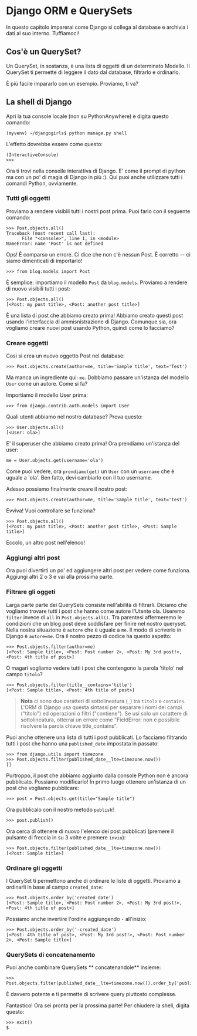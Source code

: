 # Django ORM e QuerySets

In questo capitolo imparerai come Django si collega al database e archivia i dati al suo interno. Tuffiamoci!

## Cos'è un QuerySet?

Un QuerySet, in sostanza, è una lista di oggetti di un determinato Modello. Il QuerySet ti permette di leggere il dato dal database, filtrarlo e ordinarlo.

È più facile impararlo con un esempio. Proviamo, ti va?

## La shell di Django

Apri la tua console locale (non su PythonAnywhere) e digita questo comando:

    (myvenv) ~/djangogirls$ python manage.py shell
    

L'effetto dovrebbe essere come questo:

    (InteractiveConsole)
    >>>
    

Ora ti trovi nella consolle interattiva di Django. E' come il prompt di python ma con un po' di magia di Django in più :). Qui puoi anche utilizzare tutti i comandi Python, ovviamente.

### Tutti gli oggetti

Proviamo a rendere visibili tutti i nostri post prima. Puoi farlo con il seguente comando:

    >>> Post.objects.all()
    Traceback (most recent call last):
          File "<console>", line 1, in <module>
    NameError: name 'Post' is not defined
    

Ops! È comparso un errore. Ci dice che non c'è nessun Post. È corretto -- ci siamo dimenticati di importarlo!

    >>> from blog.models import Post
    

È semplice: importiamo il modello `Post` da `blog.models`. Proviamo a rendere di nuovo visibili tutti i post:

    >>> Post.objects.all()
    [<Post: my post title>, <Post: another post title>]
    

È una lista di post che abbiamo creato prima! Abbiamo creato questi post usando l'interfaccia di ammisnistrazione di Django. Comunque sia, ora vogliamo creare nuovi post usando Python, quindi come lo facciamo?

### Creare oggetti

Così si crea un nuovo oggetto Post nel database:

    >>> Post.objects.create(author=me, title='Sample title', text='Test')
    

Ma manca un ingrediente qui: `me`. Dobbiamo passare un'istanza del modello `User` come un autore. Come si fa?

Importiamo il modello User prima:

    >>> from django.contrib.auth.models import User
    

Quali utenti abbiamo nel nostro database? Prova questo:

    >>> User.objects.all()
    [<User: ola>]
    

E' il superuser che abbiamo creato prima! Ora prendiamo un'istanza del user:

    me = User.objects.get(username='ola')
    

Come puoi vedere, ora `prendiamo(get)` un `User` con un `username` che è uguale a 'ola'. Ben fatto, devi cambiarlo con il tuo username.

Adesso possiamo finalmente creare il nostro post:

    >>> Post.objects.create(author=me, title='Sample title', text='Test')
    

Evviva! Vuoi controllare se funziona?

    >>> Post.objects.all()
    [<Post: my post title>, <Post: another post title>, <Post: Sample title>]
    

Eccolo, un altro post nell'elenco!

### Aggiungi altri post

Ora puoi divertirti un po' ed aggiungere altri post per vedere come funziona. Aggiungi altri 2 o 3 e vai alla prossima parte.

### Filtrare gli oggeti

Larga parte parte dei QuerySets consiste nell'abilità di filtrarli. Diciamo che vogliamo trovare tutti i post che hanno come autore l'Utente ola. Useremo `filter` invece di `all` in `Post.objects.all()`. Tra parentesi affermeremo le condizioni che un blog post deve soddisfare per finire nel nostro queryset. Nella nostra situazione è `autore` che è uguale a `me`. Il modo di scriverlo in Django è `autore=me`. Ora il nostro pezzo di codice ha questo aspetto:

    >>> Post.objects.filter(author=me)
    [<Post: Sample title>, <Post: Post number 2>, <Post: My 3rd post!>, <Post: 4th title of post>]
    

O magari vogliamo vedere tutti i post che contengono la parola 'titolo' nel campo `titolo`?

    >>> Post.objects.filter(title__contains='title')
    [<Post: Sample title>, <Post: 4th title of post>]
    

> **Nota** ci sono due caratteri di sottolineatura (`_`) tra `titolo` e `contains`. L'ORM di Django usa questa sintassi per separare i nomi dei campi ("titolo") ed operazioni o filtri ("contiene"). Se usi solo un carattere di sottolineatura, otterrai un errore come "FieldError: non è possibile risolvere la parola chiave title_contains".

Puoi anche ottenere una lista di tutti i post pubblicati. Lo facciamo filtrando tutti i post che hanno una `published_date` impostata in passato:

    >>> from django.utils import timezone
    >>> Post.objects.filter(published_date__lte=timezone.now())
    []

Purtroppo, il post che abbiamo aggiunto dalla console Python non è ancora pubblicato. Possiamo modificarlo! In primo luogo ottenere un'istanza di un post che vogliamo pubblicare:

    >>> post = Post.objects.get(title="Sample title")
    

Ora pubblicalo con il nostro metodo `publish`!

    >>> post.publish()
    

Ora cerca di ottenere di nuovo l'elenco dei post pubblicati (premere il pulsante di freccia in su 3 volte e premere `invio`):

    >>> Post.objects.filter(published_date__lte=timezone.now())
    [<Post: Sample title>]
    

### Ordinare gli oggetti

I QuerySet ti permettono anche di ordinare le liste di oggetti. Proviamo a ordinarli in base al campo `created_date`:

    >>> Post.objects.order_by('created_date')
    [<Post: Sample title>, <Post: Post number 2>, <Post: My 3rd post!>, <Post: 4th title of post>]
    

Possiamo anche invertire l'ordine aggiungendo `-` all'inizio:

    >>> Post.objects.order_by('-created_date')
    [<Post: 4th title of post>, <Post: My 3rd post!>, <Post: Post number 2>, <Post: Sample title>]
    

### QuerySets di concatenamento

Puoi anche combinare QuerySets ** concatenandole** insieme:

    >>> Post.objects.filter(published_date__lte=timezone.now()).order_by('published_date')
    

È davvero potente e ti permette di scrivere query piuttosto complesse.

Fantastico! Ora sei pronta per la prossima parte! Per chiudere la shell, digita questo:

    >>> exit()
    $